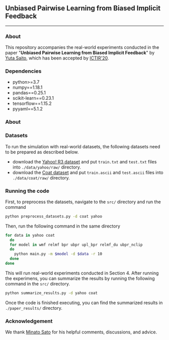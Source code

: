 ## Unbiased Pairwise Learning from Biased Implicit Feedback

---

### About

This repository accompanies the real-world experiments conducted in the paper "**Unbiased Pairwise Learning from Biased Implicit Feedback**" by [Yuta Saito](https://usaito.github.io/), which has been accepted by [ICTIR'20](https://ictir2020.org/).

<!-- If you find this code useful in your research then please cite:
```
@
``` -->

### Dependencies

- python>=3.7
- numpy==1.18.1
- pandas==0.25.1
- scikit-learn==0.23.1
- tensorflow==1.15.2
- pyyaml==5.1.2

### About

### Datasets
To run the simulation with real-world datasets, the following datasets need to be prepared as described below.

- download the [Yahoo! R3 dataset](https://webscope.sandbox.yahoo.com/catalog.php?datatype=r) and put `train.txt` and `test.txt` files into `./data/yahoo/raw/` directory.
- download the [Coat dataset](https://www.cs.cornell.edu/~schnabts/mnar/) and put `train.ascii` and `test.ascii` files into `./data/coat/raw/` directory.

### Running the code

First, to preprocess the datasets, navigate to the `src/` directory and run the command

```bash
python preprocess_datasets.py -d coat yahoo
```

Then, run the following command in the same directory

```bash
for data in yahoo coat
  do
  for model in wmf relmf bpr ubpr upl_bpr relmf_du ubpr_nclip
  do
    python main.py -m $model -d $data -r 10
  done
done
```

This will run real-world experiments conducted in Section 4.
After running the experimens, you can summarize the results by running the following command in the `src/` directory.

```bash
python summarize_results.py -d yahoo coat
```

Once the code is finished executing, you can find the summarized results in `./paper_results/` directory.

### Acknowledgement

We thank [Minato Sato](https://github.com/satopirka) for his helpful comments, discussions, and advice.